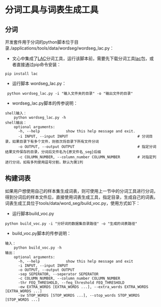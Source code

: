 # 分词工具与词表生成工具

## 分词

开发套件用于分词的python脚本位于目录./applications/tools/data/wordseg/wordseg_lac.py：

- 文心中集成了[LAC](https://www.paddlepaddle.org.cn/modelbasedetail/lac)分词工具，运行该脚本前，需要先下载分词工具[lac](https://github.com/baidu/lac)包，或者直接通过pip命令安装：

```shell
pip install lac
```

- 运行脚本 wordseg_lac.py：

```
 python wordseg_lac.py -i "输入文件夹的目录" -o "输出文件的目录"
```

- wordseg_lac.py脚本的传参说明：

```shell
shell输入：
    python wordseg_lac.py -h
shell输出：
    optional arguments:
      -h, --help            show this help message and exit. 
      -i INPUT, --input INPUT                                # 分词目录，如果目录下有多个文件，则依次将目录下所有文件分词
      -o OUTPUT, --output OUTPUT                             # 指定分词结果文件保存的目录，分词后文件名为{原文件名_seg}后缀
      -c COLUMN_NUMBER, --column_number COLUMN_NUMBER        # 对指定列进行分词，如有多列使用逗号分割，默认为第1列
```

## 构建词表

如果用户想使用自己的样本集生成词表，则可使用上一节中的分词工具进行分词，得到分词后的样本文件后，直接使用词表生成工具，指定目录，生成自己的词表。词表生成工具位于tools/data/word_seg/build_voc.py，使用方式如下：

- 运行脚本build_voc.py

```shell
python build_voc.py -i "分好词的数据集目录路径" -o "生成的词表路径"
```

- build_voc.py脚本的传参说明：

```
输入：
    python build_voc.py -h
输出：
    optional arguments:
      -h, --help            show this help message and exit
      -i INPUT, --input INPUT
      -o OUTPUT, --output OUTPUT
      -sep SEPERATOR, --seperator SEPERATOR
      -c COLUMN_NUMBER, --column_number COLUMN_NUMBER
      -thr FEQ_THRESHOLD, --feq_threshold FEQ_THRESHOLD
      -ew EXTRA_WORDS [EXTRA_WORDS ...], --extra_words EXTRA_WORDS [EXTRA_WORDS ...]
      -sw STOP_WORDS [STOP_WORDS ...], --stop_words STOP_WORDS [STOP_WORDS ...]
```
